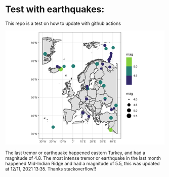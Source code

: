 <!-- README.md is generated from README.Rmd. Please edit that file -->

Test with earthquakes:
======================

This repo is a test on how to update with github actions

![](man/figures/README-unnamed-chunk-2-1.png)

The last tremor or earthquake happened eastern Turkey, and had a
magnitude of 4.8. The most intense tremor or earthquake in the last
month happened Mid-Indian Ridge and had a magnitude of 5.5, this was
updated at 12/11, 2021 13:35. Thanks stackoverflow!!
